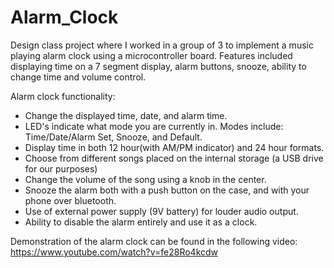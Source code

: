 # Alarm_Clock
Design class project where I worked in a group of 3 to implement a music playing alarm clock using a microcontroller board.
Features included displaying time on a 7 segment display, alarm buttons, snooze, ability to change time
and volume control. 

Alarm clock functionality:
- Change the displayed time, date, and alarm time.
- LED's indicate what mode you are currently in. 
     Modes include: Time/Date/Alarm Set, Snooze, and Default.
- Display time in both 12 hour(with AM/PM indicator) and 24 hour 
  formats.
- Choose from different songs placed on the internal storage (a 
  USB drive for our purposes)
- Change the volume of the song using a knob in the center.
- Snooze the alarm both with a push button on the case, and with your 
  phone over bluetooth.
- Use of external power supply (9V battery) for louder audio output.
- Ability to disable the alarm entirely and use it as a clock.

Demonstration of the alarm clock can be found in the following video:
https://www.youtube.com/watch?v=fe28Ro4kcdw
